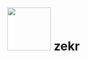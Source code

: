 # <img src="https://play-lh.googleusercontent.com/YjSHfLHthEa826vjB2Rwi-hDZcE44KGR_Dkj6ch-IPoB6CQaPWqWZ9HCepIcr8ehgTc=w600-h300-pc0xffffff-pd" width=100 height=100/> zekr
